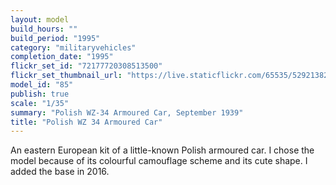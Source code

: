 ```yaml
---
layout: model
build_hours: ""
build_period: "1995"
category: "militaryvehicles"
completion_date: "1995"
flickr_set_id: "72177720308513500"
flickr_set_thumbnail_url: "https://live.staticflickr.com/65535/52921382643_6d4788a149_m.jpg"
model_id: "85"
publish: true
scale: "1/35"
summary: "Polish WZ-34 Armoured Car, September 1939"
title: "Polish WZ 34 Armoured Car"
---
```


An eastern European kit of a little-known Polish armoured car. I chose the model because of its colourful camouflage scheme and its cute shape. I added the base in 2016.

